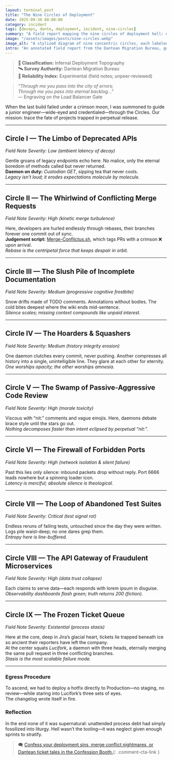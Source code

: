 ```yaml
---
layout: terminal_post
title: "The Nine Circles of Deployment"
date: 2025-09-30 08:00:00
category: incident
tags: [devops, dante, deployment, incident, nine-circles]
summary: "A field report mapping the nine circles of deployment hell: deprecated APIs, merge tempests, frozen ticket glaciers, and Lucifork at the core."
image: "/assets/images/posts/nine-circles.webp"
image_alt: "A stylized diagram of nine concentric circles, each labeled with a deployment sin."
intro: "An annotated field report from the Dantean Migration Bureau, guiding a junior engineer through the nine circles of release suffering—where deprecated APIs whisper, merge conflicts spin, and Lucifork eternally chews conflicting branches."
---
```


> **📜 Classification:** Infernal Deployment Topography  
> **🛰️ Survey Authority:** Dantean Migration Bureau  
> **🧪 Reliability Index:** Experimental (field notes; unpeer-reviewed)

> *“Through me you pass into the city of errors;  
> Through me you pass into eternal backlog…”*  
> — Engraving on the Load Balancer Gate

When the last build failed under a crimson moon, I was summoned to guide a junior engineer—wide-eyed and credentialed—through the Circles. Our mission: trace the fate of projects trapped in perpetual release.

---

## Circle I — The Limbo of Deprecated APIs
*Field Note Severity: Low (ambient latency of decay)*  

Gentle groans of legacy endpoints echo here. No malice, only the eternal boredom of methods called but never returned.  
**Daemon on duty:** *Custodian GET*, sipping tea that never cools.  
*Legacy isn’t loud; it erodes expectations molecule by molecule.*

---

## Circle II — The Whirlwind of Conflicting Merge Requests
*Field Note Severity: High (kinetic merge turbulence)*  

Here, developers are hurled endlessly through rebases, their branches forever one commit out of sync.  
**Judgement script:** [Merge-Conflictus.sh](/assets/misc/Merge-Conflictus.sh#content), which tags PRs with a crimson ❌ upon arrival.  
*Rebase is the centripetal force that keeps despair in orbit.*

---

## Circle III — The Slush Pile of Incomplete Documentation
*Field Note Severity: Medium (progressive cognitive frostbite)*  

Snow drifts made of TODO comments. Annotations without bodies. The cold bites deepest where the wiki ends mid-sentence.  
*Silence scales; missing context compounds like unpaid interest.*

---

## Circle IV — The Hoarders & Squashers
*Field Note Severity: Medium (history integrity erosion)*  

One daemon clutches every commit, never pushing. Another compresses all history into a single, unintelligible line. They glare at each other for eternity.  
*One worships opacity; the other worships amnesia.*

---

## Circle V — The Swamp of Passive-Aggressive Code Review
*Field Note Severity: High (morale toxicity)*  

Viscous with “nit:” comments and vague emojis. Here, daemons debate brace style until the stars go out.  
*Nothing decomposes faster than intent eclipsed by perpetual “nit:”.*

---

## Circle VI — The Firewall of Forbidden Ports
*Field Note Severity: High (network isolation & silent failure)*  

Past this lies only silence: inbound packets drop without reply. Port 6666 leads nowhere but a spinning loader icon.  
*Latency is merciful; absolute silence is theological.*

---

## Circle VII — The Loop of Abandoned Test Suites
*Field Note Severity: Critical (test signal rot)*  

Endless reruns of failing tests, untouched since the day they were written. Logs pile waist-deep; no one dares grep them.  
*Entropy here is line-buffered.*

---

## Circle VIII — The API Gateway of Fraudulent Microservices
*Field Note Severity: High (data trust collapse)*  

Each claims to serve data—each responds with lorem ipsum in disguise.  
*Observability dashboards flash green; truth returns 200 (fiction).*

---

## Circle IX — The Frozen Ticket Queue
*Field Note Severity: Existential (process stasis)*  

Here at the core, deep in Jira’s glacial heart, tickets lie trapped beneath ice so ancient their reporters have left the company.  
At the center squats *Lucifork*, a daemon with three heads, eternally merging the same pull request in three conflicting branches.  
*Stasis is the most scalable failure mode.*

---

### Egress Procedure
To ascend, we had to deploy a hotfix directly to Production—no staging, no review—while staring into Lucifork’s three sets of eyes.  
The changelog wrote itself in fire.

### Reflection
In the end none of it was supernatural: unattended process debt had simply fossilized into liturgy. Hell wasn’t the tooling—it was neglect given enough sprints to stratify.

> 🗨️ [Confess your deployment sins, merge conflict nightmares, or Dantean ticket tales in the Confession Booth.](#confessions){: .comment-cta-link }
